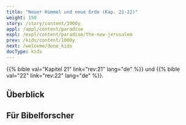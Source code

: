 ```yaml
---
title: "Neuer Himmel und neue Erde (Kap. 21-22)"
weight: 150
story: /story/content/1000y
appl: /appl/content/paradise
expl: /expl/content/paradise/the-new-jerusalem
prev: /kids/content/1000y
next: /welcome/done_kids
docType: kids
---
```



{{% bible val="Kapitel 21" link="rev:21" lang="de" %}} und {{% bible val="22" link="rev:22" lang="de" %}}.


## Überblick


## Für Bibelforscher